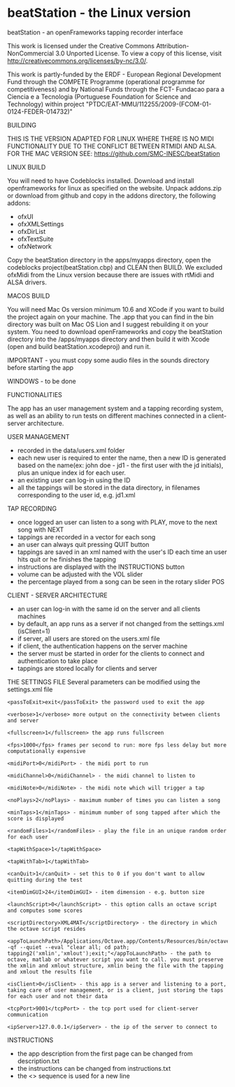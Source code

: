 beatStation - the Linux version
===========


beatStation - an openFrameworks tapping recorder interface

This work is licensed under the Creative Commons Attribution-NonCommercial 3.0 Unported License. To view a copy of this license, visit http://creativecommons.org/licenses/by-nc/3.0/.

This work is partly-funded by the ERDF - European Regional Development Fund through the COMPETE Programme (operational programme for competitiveness) and by National Funds through the FCT-  Fundacao para a Ciencia e a Tecnologia (Portuguese Foundation for Science and Technology) within project "PTDC/EAT-MMU/112255/2009-(FCOM-01-0124-FEDER-014732)"


BUILDING 

THIS IS THE VERSION ADAPTED FOR LINUX WHERE THERE IS NO MIDI FUNCTIONALITY DUE TO THE CONFLICT BETWEEN RTMIDI AND ALSA. FOR THE MAC VERSION SEE: https://github.com/SMC-INESC/beatStation


LINUX BUILD

You will need to have Codeblocks installed.
Download and install openframeworks for linux as specified on the website.
Unpack addons.zip or download from github and copy in the addons directory, the following addons:

- ofxUI
- ofxXMLSettings
- ofxDirList
- ofxTextSuite
- ofxNetwork

Copy the beatStation directory in the apps/myapps directory, open the codeblocks project(beatStation.cbp) and CLEAN then BUILD.
We excluded ofxMidi from the Linux version because there are issues with rtMidi and ALSA drivers.


MACOS BUILD

You will need Mac Os version minimum 10.6 and XCode if you want to build the project again on your machine.
The .app that you can find in the bin directory was built on Mac OS Lion and I suggest rebuilding it on your system. 
You need to download openFrameworks and copy the beatStation directory into the /apps/myapps directory and then build it with Xcode (open and build beatStation.xcodeproj) and run it.

IMPORTANT - you must copy some audio files in the sounds directory before starting the app

WINDOWS - to be done



FUNCTIONALITIES

The app has an user management system and a tapping recording system, as well as an ability to run tests on different machines connected in a client-server architecture. 

USER MANAGEMENT
- recorded in the data/users.xml folder
- each new user is required to enter the name, then a new ID is generated based on the name(ex: john doe - jd1 - the first user with the jd initials), plus an unique index id for each user. 
- an existing user can log-in using the ID 
- all the tappings will be stored in the data directory, in filenames corresponding to the user id, e.g. jd1.xml

TAP RECORDING
- once logged an user can listen to a song with PLAY, move to the next song with NEXT
- tappings are recorded in a vector for each song
- an user can always quit pressing QUIT button
- tappings are saved in an xml named with the user's ID each time an user hits quit or he finishes the tapping
- instructions are displayed with the INSTRUCTIONS button
- volume can be adjusted with the VOL slider
- the percentage played from a song can be seen in the rotary slider POS

CLIENT - SERVER ARCHITECTURE
- an user can log-in with the same id on the server and all clients machines
- by default, an app runs as a server if not changed from the settings.xml (isClient=1)
- if server, all users are stored on the users.xml file
- if client, the authentication happens on the server machine
- the server must be started in order for the clients to connect and authentication to take place
- tappings are stored locally for clients and server

THE SETTINGS FILE
Several parameters can be modified using the settings.xml file
<settings>

    <passToExit>exit</passToExit> the password used to exit the app

    <verbose>1</verbose> more output on the connectivity between clients and server

    <fullscreen>1</fullscreen> the app runs fullscreen

    <fps>1000</fps> frames per second to run: more fps less delay but more computationally expensive

    <midiPort>0</midiPort> - the midi port to run

    <midiChannel>0</midiChannel> - the midi channel to listen to

    <midiNote>0</midiNote> - the midi note which will trigger a tap

    <noPlays>2</noPlays> - maximum number of times you can listen a song

    <minTaps>1</minTaps> - minimum number of song tapped after which the score is displayed
    
    <randomFiles>1</randomFiles> - play the file in an unique random order for each user

    <tapWithSpace>1</tapWithSpace>

    <tapWithTab>1</tapWithTab>

    <canQuit>1</canQuit> - set this to 0 if you don't want to allow quitting during the test

    <itemDimGUI>24</itemDimGUI> - item dimension - e.g. button size 

    <launchScript>0</launchScript> - this option calls an octave script and computes some scores

    <scriptDirectory>XML4MAT</scriptDirectory> - the directory in which the octave script resides

    <appToLaunchPath>/Applications/Octave.app/Contents/Resources/bin/octave -qf --quiet --eval "clear all; cd path; tapping2('xmlin','xmlout');exit;"</appToLaunchPath> - the path to octave, matlab or whatever script you want to call. you must preserve the xmlin and xmlout structure, xmlin being the file with the tapping and xmlout the results file

    <isClient>0</isClient> - this app is a server and listening to a port, taking care of user management, or is a client, just storing the taps for each user and not their data

    <tcpPort>9001</tcpPort> - the tcp port used for client-server communication 

    <ipServer>127.0.0.1</ipServer> - the ip of the server to connect to
</settings>

INSTRUCTIONS
- the app description from the first page can be changed from description.txt
- the instructions can be changed from instructions.txt
- the <> sequence is used for a new line

